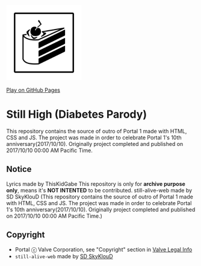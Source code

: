 <img src="res/the-cake-is-a-lie.png" height="200px" />

[Play on GitHub Pages]([https://thiskidgabe.github.io/StillHigh.io/])

Still High (Diabetes Parody)
===============
This repository contains the source of outro of Portal 1 made with HTML, CSS and JS. The project was made in order to celebrate Portal 1's 10th anniversary(2017/10/10). Originally project completed and published on 2017/10/10 00:00 AM Pacific Time.

Notice
------
Lyrics made by ThisKidGabe
This repository is only for **archive purpose only**, means it's **NOT INTENTED** to be contributed.
still-alive-web made by SD SkyKlouD (This repository contains the source of outro of Portal 1 made with HTML, CSS and JS. The project was made in order to celebrate Portal 1's 10th anniversary(2017/10/10). Originally project completed and published on 2017/10/10 00:00 AM Pacific Time.)

Copyright
---------
+ Portal ⓒ Valve Corporation, see "Copyright" section in [Valve Legal Info](https://store.steampowered.com/legal/)
+ `still-alive-web` made by [SD SkyKlouD](https://twitter.com/_SDSkyKlouD)
